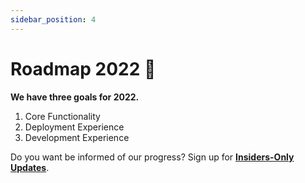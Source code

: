 ```yaml
---
sidebar_position: 4
---
```


# Roadmap 2022 🎯

**We have three goals for 2022.**

  1. Core Functionality
  2. Deployment Experience
  3. Development Experience

Do you want be informed of our progress? Sign up for **[Insiders-Only Updates](/insiders-only)**.
